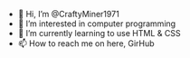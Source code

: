 - 👋 Hi, I’m @CraftyMiner1971
- 👀 I’m interested in computer programming
- 🌱 I’m currently learning to use HTML & CSS
- 📫 How to reach me on here, GirHub 

<!---
CraftyMiner1971/CraftyMiner1971 is a ✨ special ✨ repository because its `README.md` (this file) appears on your GitHub profile.
You can click the Preview link to take a look at your changes.
--->
